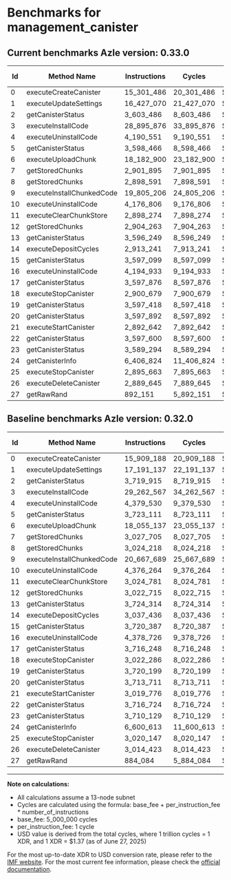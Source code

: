# Benchmarks for management_canister

## Current benchmarks Azle version: 0.33.0
| Id | Method Name | Instructions | Cycles | USD | USD/Million Calls | Change |
|-----------|-------------|------------|--------|-----|--------------|-------|
| 0 | executeCreateCanister | 15_301_486 | 20_301_486 | $0.0000278130 | $27.81 | <font color="green">-607_702</font> |
| 1 | executeUpdateSettings | 16_427_070 | 21_427_070 | $0.0000293551 | $29.35 | <font color="green">-764_067</font> |
| 2 | getCanisterStatus | 3_603_486 | 8_603_486 | $0.0000117868 | $11.78 | <font color="green">-116_429</font> |
| 3 | executeInstallCode | 28_895_876 | 33_895_876 | $0.0000464374 | $46.43 | <font color="green">-366_691</font> |
| 4 | executeUninstallCode | 4_190_551 | 9_190_551 | $0.0000125911 | $12.59 | <font color="green">-188_979</font> |
| 5 | getCanisterStatus | 3_598_466 | 8_598_466 | $0.0000117799 | $11.77 | <font color="green">-124_645</font> |
| 6 | executeUploadChunk | 18_182_900 | 23_182_900 | $0.0000317606 | $31.76 | <font color="red">+127_763</font> |
| 7 | getStoredChunks | 2_901_895 | 7_901_895 | $0.0000108256 | $10.82 | <font color="green">-125_810</font> |
| 8 | getStoredChunks | 2_898_591 | 7_898_591 | $0.0000108211 | $10.82 | <font color="green">-125_627</font> |
| 9 | executeInstallChunkedCode | 19_805_206 | 24_805_206 | $0.0000339831 | $33.98 | <font color="green">-862_483</font> |
| 10 | executeUninstallCode | 4_176_806 | 9_176_806 | $0.0000125722 | $12.57 | <font color="green">-199_458</font> |
| 11 | executeClearChunkStore | 2_898_274 | 7_898_274 | $0.0000108206 | $10.82 | <font color="green">-126_507</font> |
| 12 | getStoredChunks | 2_904_263 | 7_904_263 | $0.0000108288 | $10.82 | <font color="green">-118_452</font> |
| 13 | getCanisterStatus | 3_596_249 | 8_596_249 | $0.0000117769 | $11.77 | <font color="green">-128_065</font> |
| 14 | executeDepositCycles | 2_913_241 | 7_913_241 | $0.0000108411 | $10.84 | <font color="green">-124_195</font> |
| 15 | getCanisterStatus | 3_597_099 | 8_597_099 | $0.0000117780 | $11.77 | <font color="green">-123_288</font> |
| 16 | executeUninstallCode | 4_194_933 | 9_194_933 | $0.0000125971 | $12.59 | <font color="green">-183_793</font> |
| 17 | getCanisterStatus | 3_597_876 | 8_597_876 | $0.0000117791 | $11.77 | <font color="green">-118_372</font> |
| 18 | executeStopCanister | 2_900_679 | 7_900_679 | $0.0000108239 | $10.82 | <font color="green">-121_607</font> |
| 19 | getCanisterStatus | 3_597_418 | 8_597_418 | $0.0000117785 | $11.77 | <font color="green">-122_781</font> |
| 20 | getCanisterStatus | 3_597_892 | 8_597_892 | $0.0000117791 | $11.77 | <font color="green">-115_819</font> |
| 21 | executeStartCanister | 2_892_642 | 7_892_642 | $0.0000108129 | $10.81 | <font color="green">-127_134</font> |
| 22 | getCanisterStatus | 3_597_600 | 8_597_600 | $0.0000117787 | $11.77 | <font color="green">-119_124</font> |
| 23 | getCanisterStatus | 3_589_294 | 8_589_294 | $0.0000117673 | $11.76 | <font color="green">-120_835</font> |
| 24 | getCanisterInfo | 6_406_824 | 11_406_824 | $0.0000156273 | $15.62 | <font color="green">-193_789</font> |
| 25 | executeStopCanister | 2_895_663 | 7_895_663 | $0.0000108171 | $10.81 | <font color="green">-124_484</font> |
| 26 | executeDeleteCanister | 2_889_645 | 7_889_645 | $0.0000108088 | $10.80 | <font color="green">-124_778</font> |
| 27 | getRawRand | 892_151 | 5_892_151 | $0.0000080722 | $8.07 | <font color="red">+8_067</font> |

## Baseline benchmarks Azle version: 0.32.0
| Id | Method Name | Instructions | Cycles | USD | USD/Million Calls |
|-----------|-------------|------------|--------|-----|--------------|
| 0 | executeCreateCanister | 15_909_188 | 20_909_188 | $0.0000286456 | $28.64 |
| 1 | executeUpdateSettings | 17_191_137 | 22_191_137 | $0.0000304019 | $30.40 |
| 2 | getCanisterStatus | 3_719_915 | 8_719_915 | $0.0000119463 | $11.94 |
| 3 | executeInstallCode | 29_262_567 | 34_262_567 | $0.0000469397 | $46.93 |
| 4 | executeUninstallCode | 4_379_530 | 9_379_530 | $0.0000128500 | $12.84 |
| 5 | getCanisterStatus | 3_723_111 | 8_723_111 | $0.0000119507 | $11.95 |
| 6 | executeUploadChunk | 18_055_137 | 23_055_137 | $0.0000315855 | $31.58 |
| 7 | getStoredChunks | 3_027_705 | 8_027_705 | $0.0000109980 | $10.99 |
| 8 | getStoredChunks | 3_024_218 | 8_024_218 | $0.0000109932 | $10.99 |
| 9 | executeInstallChunkedCode | 20_667_689 | 25_667_689 | $0.0000351647 | $35.16 |
| 10 | executeUninstallCode | 4_376_264 | 9_376_264 | $0.0000128455 | $12.84 |
| 11 | executeClearChunkStore | 3_024_781 | 8_024_781 | $0.0000109939 | $10.99 |
| 12 | getStoredChunks | 3_022_715 | 8_022_715 | $0.0000109911 | $10.99 |
| 13 | getCanisterStatus | 3_724_314 | 8_724_314 | $0.0000119523 | $11.95 |
| 14 | executeDepositCycles | 3_037_436 | 8_037_436 | $0.0000110113 | $11.01 |
| 15 | getCanisterStatus | 3_720_387 | 8_720_387 | $0.0000119469 | $11.94 |
| 16 | executeUninstallCode | 4_378_726 | 9_378_726 | $0.0000128489 | $12.84 |
| 17 | getCanisterStatus | 3_716_248 | 8_716_248 | $0.0000119413 | $11.94 |
| 18 | executeStopCanister | 3_022_286 | 8_022_286 | $0.0000109905 | $10.99 |
| 19 | getCanisterStatus | 3_720_199 | 8_720_199 | $0.0000119467 | $11.94 |
| 20 | getCanisterStatus | 3_713_711 | 8_713_711 | $0.0000119378 | $11.93 |
| 21 | executeStartCanister | 3_019_776 | 8_019_776 | $0.0000109871 | $10.98 |
| 22 | getCanisterStatus | 3_716_724 | 8_716_724 | $0.0000119419 | $11.94 |
| 23 | getCanisterStatus | 3_710_129 | 8_710_129 | $0.0000119329 | $11.93 |
| 24 | getCanisterInfo | 6_600_613 | 11_600_613 | $0.0000158928 | $15.89 |
| 25 | executeStopCanister | 3_020_147 | 8_020_147 | $0.0000109876 | $10.98 |
| 26 | executeDeleteCanister | 3_014_423 | 8_014_423 | $0.0000109798 | $10.97 |
| 27 | getRawRand | 884_084 | 5_884_084 | $0.0000080612 | $8.06 |



---

**Note on calculations:**
- All calculations assume a 13-node subnet
- Cycles are calculated using the formula: base_fee + per_instruction_fee \* number_of_instructions
- base_fee: 5_000_000 cycles
- per_instruction_fee: 1 cycle
- USD value is derived from the total cycles, where 1 trillion cycles = 1 XDR, and 1 XDR = $1.37 (as of June 27, 2025)

For the most up-to-date XDR to USD conversion rate, please refer to the [IMF website](https://www.imf.org/external/np/fin/data/rms_sdrv.aspx).
For the most current fee information, please check the [official documentation](https://internetcomputer.org/docs/references/cycles-cost-formulas).